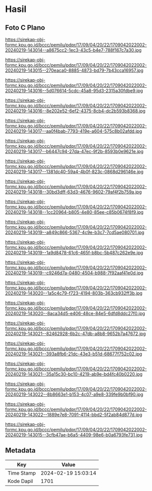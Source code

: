 # Hasil

## Foto C Plano

https://sirekap-obj-formc.kpu.go.id/bccc/pemilu/pdpr/17/09/04/20/22/1709042022002-20240219-143014--a8675cc2-1ec3-43c5-b4e7-788f167c7a30.jpg

https://sirekap-obj-formc.kpu.go.id/bccc/pemilu/pdpr/17/09/04/20/22/1709042022002-20240219-143015--270eaca0-8885-4873-bd79-7b43cca16957.jpg

https://sirekap-obj-formc.kpu.go.id/bccc/pemilu/pdpr/17/09/04/20/22/1709042022002-20240219-143016--5d076614-5cdc-45a8-95d3-2315a30fdbe9.jpg

https://sirekap-obj-formc.kpu.go.id/bccc/pemilu/pdpr/17/09/04/20/22/1709042022002-20240219-143016--8e202e52-6ef2-4375-8cb4-dc2b593b8368.jpg

https://sirekap-obj-formc.kpu.go.id/bccc/pemilu/pdpr/17/09/04/20/22/1709042022002-20240219-143017--aa0f4bab-7793-419e-a604-575c8b02afdd.jpg

https://sirekap-obj-formc.kpu.go.id/bccc/pemilu/pdpr/17/09/04/20/22/1709042022002-20240219-143017--b6447c94-27da-47ec-9f2b-8593b0e9621e.jpg

https://sirekap-obj-formc.kpu.go.id/bccc/pemilu/pdpr/17/09/04/20/22/1709042022002-20240219-143017--1381dc40-59a4-4b0f-823c-0868d296146e.jpg

https://sirekap-obj-formc.kpu.go.id/bccc/pemilu/pdpr/17/09/04/20/22/1709042022002-20240219-143018--30bd3dff-63d3-4676-9602-79af4f2b759a.jpg

https://sirekap-obj-formc.kpu.go.id/bccc/pemilu/pdpr/17/09/04/20/22/1709042022002-20240219-143018--1cc20964-b805-4e80-85ee-c85b0674f8f9.jpg

https://sirekap-obj-formc.kpu.go.id/bccc/pemilu/pdpr/17/09/04/20/22/1709042022002-20240219-143019--a849c866-5367-4c9e-b3c7-7cd5ae080701.jpg

https://sirekap-obj-formc.kpu.go.id/bccc/pemilu/pdpr/17/09/04/20/22/1709042022002-20240219-143019--1a9d8478-61c6-465f-b8bc-5b487c262e9e.jpg

https://sirekap-obj-formc.kpu.go.id/bccc/pemilu/pdpr/17/09/04/20/22/1709042022002-20240219-143019--c9246d7a-0480-4504-b988-7f92aaf41e0d.jpg

https://sirekap-obj-formc.kpu.go.id/bccc/pemilu/pdpr/17/09/04/20/22/1709042022002-20240219-143020--1a5c4c79-f723-4194-803b-363cb932ff3b.jpg

https://sirekap-obj-formc.kpu.go.id/bccc/pemilu/pdpr/17/09/04/20/22/1709042022002-20240219-143020--8aca34d5-e406-48ce-84e5-6dfd8ddc27f0.jpg

https://sirekap-obj-formc.kpu.go.id/bccc/pemilu/pdpr/17/09/04/20/22/1709042022002-20240219-143021--82462928-6b2c-47db-a8b8-9652b7a47672.jpg

https://sirekap-obj-formc.kpu.go.id/bccc/pemilu/pdpr/17/09/04/20/22/1709042022002-20240219-143021--393a8fb6-21dc-43e3-b51d-68677f752c02.jpg

https://sirekap-obj-formc.kpu.go.id/bccc/pemilu/pdpr/17/09/04/20/22/1709042022002-20240219-143021--35a15c30-bc10-4219-ab9e-bd4fc40b0220.jpg

https://sirekap-obj-formc.kpu.go.id/bccc/pemilu/pdpr/17/09/04/20/22/1709042022002-20240219-143022--8b8663e1-b153-4c07-a9e8-339fe9b0bf90.jpg

https://sirekap-obj-formc.kpu.go.id/bccc/pemilu/pdpr/17/09/04/20/22/1709042022002-20240219-143022--1889e7e8-7091-4114-bbd2-5f2ab84d877d.jpg

https://sirekap-obj-formc.kpu.go.id/bccc/pemilu/pdpr/17/09/04/20/22/1709042022002-20240219-143015--3cfb47ae-b6a5-4409-98e6-b0a6793fe731.jpg


## Metadata

| Key        | Value               |
| ---------- | ------------------- |
| Time Stamp | 2024-02-19 15:03:14 |
| Kode Dapil | 1701                |



